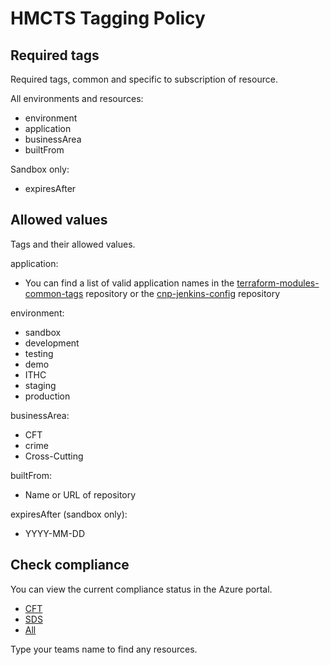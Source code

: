 # HMCTS Tagging Policy

## Required tags
Required tags, common and specific to subscription of resource.

All environments and resources: 
 - environment
 - application
 - businessArea
 - builtFrom

Sandbox only:
 - expiresAfter
     
## Allowed values
Tags and their allowed values.

application:

 - You can find a list of valid application names in the [terraform-modules-common-tags](https://github.com/hmcts/terraform-module-common-tags/blob/master/team-config.yml) repository or the [cnp-jenkins-config](https://github.com/hmcts/cnp-jenkins-config/blob/master/team-config.yml) repository

environment:
 - sandbox
 - development
 - testing
 - demo
 - ITHC
 - staging
 - production
 
businessArea:
 - CFT
 - crime
 - Cross-Cutting
 
builtFrom: 
 - Name or URL of repository

expiresAfter (sandbox only):
 - YYYY-MM-DD
 
 
## Check compliance

You can view the current compliance status in the Azure portal.

- [CFT](https://portal.azure.com/#view/Microsoft_Azure_Policy/PolicyComplianceDetailedBladeV3/id/%2Fproviders%2Fmicrosoft.management%2Fmanagementgroups%2Fhmcts%2Fproviders%2Fmicrosoft.authorization%2Fpolicyassignments%2Fhmctstaggingglobal/scopes~/%5B%22%2Fproviders%2FMicrosoft.Management%2FmanagementGroups%2FCFT%22%5D/policyDefinitionId/%2Fproviders%2Fmicrosoft.management%2Fmanagementgroups%2Fhmcts%2Fproviders%2Fmicrosoft.authorization%2Fpolicydefinitions%2Fhmctstagging)
- [SDS](https://portal.azure.com/#view/Microsoft_Azure_Policy/PolicyComplianceDetailedBladeV3/id/%2Fproviders%2Fmicrosoft.management%2Fmanagementgroups%2Fhmcts%2Fproviders%2Fmicrosoft.authorization%2Fpolicyassignments%2Fhmctstaggingglobal/scopes~/%5B%22%2Fproviders%2FMicrosoft.Management%2FmanagementGroups%2FSDS%22%5D/policyDefinitionId/%2Fproviders%2Fmicrosoft.management%2Fmanagementgroups%2Fhmcts%2Fproviders%2Fmicrosoft.authorization%2Fpolicydefinitions%2Fhmctstagging)
- [All](https://portal.azure.com/#view/Microsoft_Azure_Policy/PolicyComplianceDetailedBladeV3/id/%2Fproviders%2Fmicrosoft.management%2Fmanagementgroups%2Fhmcts%2Fproviders%2Fmicrosoft.authorization%2Fpolicyassignments%2Fhmctstaggingglobal/scopes~/%5B%22%2Fproviders%2FMicrosoft.Management%2FmanagementGroups%2FHMCTS%22%5D/policyDefinitionId/%2Fproviders%2Fmicrosoft.management%2Fmanagementgroups%2Fhmcts%2Fproviders%2Fmicrosoft.authorization%2Fpolicydefinitions%2Fhmctstagging)

Type your teams name to find any resources.
